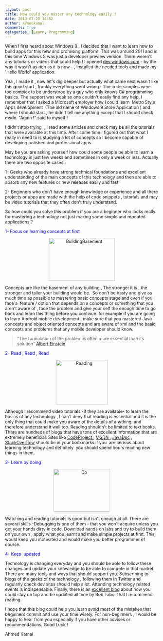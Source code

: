 ```yaml
---
layout: post
title: How could you master any technology easily ?
date: 2013-07-28 14:52
author: a7medkamal
comments: true
categories: [Learn, Programming]
---
```

When I first heard about Windows 8 , I decided that I want to learn how to build apps for this new and promising platform. This was around 2011 and in this time Windows 8 was just a developer preview version. There weren't any tutorials or videos that could help ! I opened <a title="dev.windows.com" href="dev.windows.com" target="_blank">dev.windows.com</a> - by the way it wasn't as rich as it is now - , installed the needed tools and made my 'Hello World' application.

Yea , I made it , now let's dig deeper but actually what came next wasn't like this good start , frankly everything went wrong ! The code samples were too complex to be understood by a guy who only knows C# programming basics. The support was weak so one couldn't easily find any help. I remember that I asked a Microsoft employer how I could learn  Metro Style Apps development  (The old name of Windows 8 Store Application ) and where I should start , he didn't tell me anything except that I should check msdn. "Again !" said to myself !

I didn't stop trying  , I read some articles and check may be all the tutorials that were available at this time. After some time I figured out that what I really in need to is studying a lot of concepts so I become capable of developing polished and professional apps.

May be you are asking yourself how could some people be able to learn a technology in just few weeks and sometimes in only a week or less. Actually there are two opposite cases :

1- Geeks who already have strong technical foundations and excellent understanding of the main concepts of this technology and then are able to absorb any new features or new releases easily and fast.

2- Beginners who don't have enough knowledge or experience and all there projects or apps are made with the help of code snippets , tutorials and may be video tutorials that they often don't truly understand.

So how could you solve this problem if you are a beginner who looks really for mastering a technology not just making some simple and repeated applications ?

<span style="color:#0000ff;">1- Focus on learning concepts at first</span>
<p style="text-align:center;"><a href="http://a7medkamal.files.wordpress.com/2013/07/buildingbasement.jpg"><img class="wp-image-196 aligncenter" alt="BuildingBasement" src="http://a7medkamal.files.wordpress.com/2013/07/buildingbasement.jpg?w=600" width="216" height="140" /></a></p>
Concepts are like the basement of any building , The stronger it is , the stronger and taller your building would be.  So don't be hasty and give as much time as possible to mastering basic concepts stage and even if you face a  feature / option that depends on a concepts or something that you aren't aware of , face the problem and give your self the enough time to go back and learn this thing before you continue. for example if you are going to learn Android mobile development , make sure that you mastered Java concepts and object oriented concepts and are aware of xml and the basic concepts and problems that any mobile developer should know.
<blockquote>“The formulation of the problem is often more essential than its solution" <a href="http://www.goodreads.com/author/show/9810.Albert_Einstein">Albert Einstein</a></blockquote>
<span style="color:#0000ff;">2- Read , Read , Read</span>
<p style="text-align:center;"><a href="http://a7medkamal.files.wordpress.com/2013/07/reading.jpg"><img class="aligncenter  wp-image-199" alt="Reading" src="http://a7medkamal.files.wordpress.com/2013/07/reading.jpg" width="170" height="146" /></a></p>
Although I recommend video tutorials -if they are available- to learn the basics of any technology , I can't deny that reading is essential and it is the only thing that could make you aware of the details of anything  and therefore understand it well too. Reading shouldn't be limited to text books. There are hundreds of blogs that have tons of excellent information that are extremely beneficial. Sites like <a href="codeproject.com">CodeProject </a>, <a href="msdn.com">MSDN </a>, <a href="http://docs.oracle.com/javase/7/docs/api/">JavaDoc</a> , <a href="stackoverflow.com">StackOverflow</a> should be in your bookmarks if you  are serious about learning technology and definitely  you should spend hours reading new things in them,

<span style="color:#0000ff;">3- Learn by doing</span>
<p style="text-align:center;"><a href="http://a7medkamal.files.wordpress.com/2013/07/do.jpg"><img class="aligncenter  wp-image-200" alt="Do" src="http://a7medkamal.files.wordpress.com/2013/07/do.jpg" width="186" height="140" /></a></p>
Watching and reading tutorials is good but isn't enough at all. There are several skills -Debugging is one of them - that you won't acquire unless you get your hands dirty in code. Download hands on labs and try to build them on your own , apply what you learnt and make simple projects at first. This would keep you motivated and would make you better programmer of course.

<span style="color:#0000ff;">4- Keep  updated</span>

Technology is changing everyday and you should be able to follow these changes and update your knowledge to be able to compete in that market. There are many tools and ways that should support you. Subscribing to blogs of the geeks of the technology , following them in Twitter and regularly check dev sites should help a lot. Attending technology related events is indispensable. Finally, there is an <a href="http://www.learnvisualstudio.net/2013/05/how-i-stay-on-top-of-it-all/">excellent blog</a> about how you could stay on top and be updated all time by Bob Tabor that I recommend reading.

I hope that this blog could help you learn avoid most of the mistakes that beginners commit and use your time wisely. For non-beginners , I would be happy to hear from you especially if you have other advises or recommendations. Good Luck !

Ahmed Kamal
